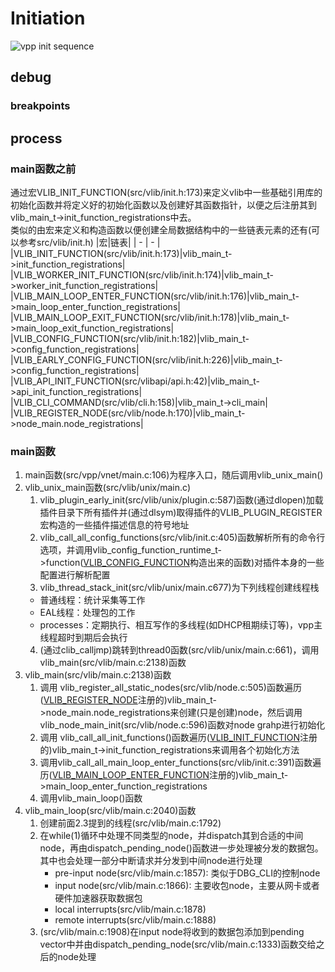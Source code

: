 # Initiation
![vpp init sequence](vpp-init-sequence.png)
## debug
### breakpoints
## process
### main函数之前
通过宏VLIB_INIT_FUNCTION(src/vlib/init.h:173)来定义vlib中一些基础引用库的初始化函数并将定义好的初始化函数以及创建好其函数指针，以便之后注册其到vlib_main_t->init_function_registrations中去。  
类似的由宏来定义和构造函数以便创建全局数据结构中的一些链表元素的还有(可以参考src/vlib/init.h)
|宏|链表|
| - | - |
|VLIB_INIT_FUNCTION(src/vlib/init.h:173)|vlib_main_t->init_function_registrations|
|VLIB_WORKER_INIT_FUNCTION(src/vlib/init.h:174)|vlib_main_t->worker_init_function_registrations|
|VLIB_MAIN_LOOP_ENTER_FUNCTION(src/vlib/init.h:176)|vlib_main_t->main_loop_enter_function_registrations|
|VLIB_MAIN_LOOP_EXIT_FUNCTION(src/vlib/init.h:178)|vlib_main_t->main_loop_exit_function_registrations|
|VLIB_CONFIG_FUNCTION(src/vlib/init.h:182)|vlib_main_t->config_function_registrations|
|VLIB_EARLY_CONFIG_FUNCTION(src/vlib/init.h:226)|vlib_main_t->config_function_registrations|
|VLIB_API_INIT_FUNCTION(src/vlibapi/api.h:42)|vlib_main_t->api_init_function_registrations|
|VLIB_CLI_COMMAND(src/vlib/cli.h:158)|vlib_main_t->cli_main|
|VLIB_REGISTER_NODE(src/vlib/node.h:170)|vlib_main_t->node_main.node_registrations|

### main函数
1. main函数(src/vpp/vnet/main.c:106)为程序入口，随后调用vlib_unix_main()
2. vlib_unix_main函数(src/vlib/unix/main.c)
   1. vlib_plugin_early_init(src/vlib/unix/plugin.c:587)函数(通过dlopen)加载插件目录下所有插件并(通过dlsym)取得插件的VLIB_PLUGIN_REGISTER宏构造的一些插件描述信息的符号地址 
   2.  vlib_call_all_config_functions(src/vlib/init.c:405)函数解析所有的命令行选项，并调用vlib_config_function_runtime_t->function([VLIB_CONFIG_FUNCTION](#main函数之前)构造出来的函数)对插件本身的一些配置进行解析配置
   3.  vlib_thread_stack_init(src/vlib/unix/main.c677)为下列线程创建线程栈
      - 普通线程：统计采集等工作
      - EAL线程：处理包的工作
      - processes：定期执行、相互写作的多线程(如DHCP租期续订等)，vpp主线程超时到期后会执行
   4. (通过clib_calljmp)跳转到thread0函数(src/vlib/unix/main.c:661)，调用vlib_main(src/vlib/main.c:2138)函数
3. vlib_main(src/vlib/main.c:2138)函数
   1. 调用 vlib_register_all_static_nodes(src/vlib/node.c:505)函数遍历([VLIB_REGISTER_NODE](#main函数之前)注册的)vlib_main_t->node_main.node_registrations来创建(只是创建)node，然后调用 vlib_node_main_init(src/vlib/node.c:596)函数对node grahp进行初始化
   2. 调用 vlib_call_all_init_functions()函数遍历([VLIB_INIT_FUNCTION](#main函数之前)注册的)vlib_main_t->init_function_registrations来调用各个初始化方法
   3. 调用vlib_call_all_main_loop_enter_functions(src/vlib/init.c:391)函数遍历([VLIB_MAIN_LOOP_ENTER_FUNCTION](#main函数之前)注册的)vlib_main_t->main_loop_enter_function_registrations
   4. 调用vlib_main_loop()函数
4. vlib_main_loop(src/vlib/main.c:2040)函数
   1. 创建前面2.3提到的线程(src/vlib/main.c:1792)
   2. 在while(1)循环中处理不同类型的node，并dispatch其到合适的中间node，再由dispatch_pending_node()函数进一步处理被分发的数据包。其中也会处理一部分中断请求并分发到中间node进行处理
      - pre-input node(src/vlib/main.c:1857): 类似于DBG_CLI的控制node
      - input node(src/vlib/main.c:1866): 主要收包node，主要从网卡或者硬件加速器获取数据包
      - local interrupts(src/vlib/main.c:1878)
      - remote interrupts(src/vlib/main.c:1888)
   3. (src/vlib/main.c:1908)在input node将收到的数据包添加到pending vector中并由dispatch_pending_node(src/vlib/main.c:1333)函数交给之后的node处理